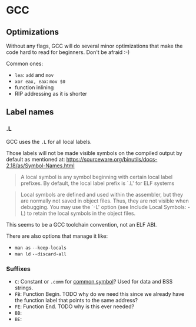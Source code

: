 # GCC

## Optimizations

Without any flags, GCC will do several minor optimizations that make the code hard to read for beginners. Don't be afraid :-)

Common ones:

- `lea`: `add` and `mov`
- `xor eax, eax`: `mov $0`
- function inlining
- RIP addressing as it is shorter

## Label names

### .L

GCC uses the `.L` for all local labels.

Those labels will not be made visible symbols on the compiled output by default as mentioned at: <https://sourceware.org/binutils/docs-2.18/as/Symbol-Names.html>

> A local symbol is any symbol beginning with certain local label prefixes. By default, the local label prefix is `.L' for ELF systems

> Local symbols are defined and used within the assembler, but they are normally not saved in object files. Thus, they are not visible when debugging. You may use the `-L' option (see Include Local Symbols: -L) to retain the local symbols in the object files. 

This seems to be a GCC toolchain convention, not an ELF ABI.

There are also options that manage it like:

- `man as` `--keep-locals`
- `man ld` `--discard-all`

### Suffixes

- `C`: Constant or `.comm` for [common symbol](https://sourceware.org/binutils/docs-2.18/as/Comm.html#Comm)? Used for data and BSS strings.
- `FB`: Function Begin. TODO why do we need this since we already have the function label that points to the same address?
- `FE`: Function End. TODO why is this ever needed?
- `BB`:
- `BE`:
